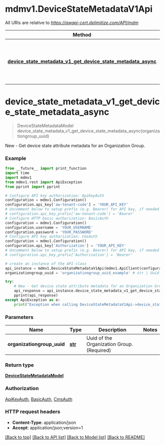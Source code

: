 # mdmv1.DeviceStateMetadataV1Api

All URIs are relative to *https://awapi-cert.delimitize.com/API/mdm*

Method | HTTP request | Description
------------- | ------------- | -------------
[**device_state_metadata_v1_get_device_state_metadata_async**](DeviceStateMetadataV1Api.md#device_state_metadata_v1_get_device_state_metadata_async) | **GET** /devicestatemetadata/{organizationgroupUuid} | New - Get device state attribute metadata for an Organization Group.


# **device_state_metadata_v1_get_device_state_metadata_async**
> DeviceStateMetadataModel device_state_metadata_v1_get_device_state_metadata_async(organizationgroup_uuid)

New - Get device state attribute metadata for an Organization Group.



### Example
```python
from __future__ import print_function
import time
import mdmv1
from mdmv1.rest import ApiException
from pprint import pprint

# Configure API key authorization: ApiKeyAuth
configuration = mdmv1.Configuration()
configuration.api_key['aw-tenant-code'] = 'YOUR_API_KEY'
# Uncomment below to setup prefix (e.g. Bearer) for API key, if needed
# configuration.api_key_prefix['aw-tenant-code'] = 'Bearer'
# Configure HTTP basic authorization: BasicAuth
configuration = mdmv1.Configuration()
configuration.username = 'YOUR_USERNAME'
configuration.password = 'YOUR_PASSWORD'
# Configure API key authorization: CmsAuth
configuration = mdmv1.Configuration()
configuration.api_key['Authorization'] = 'YOUR_API_KEY'
# Uncomment below to setup prefix (e.g. Bearer) for API key, if needed
# configuration.api_key_prefix['Authorization'] = 'Bearer'

# create an instance of the API class
api_instance = mdmv1.DeviceStateMetadataV1Api(mdmv1.ApiClient(configuration))
organizationgroup_uuid = 'organizationgroup_uuid_example' # str | Uuid of the Organization Group.(Required)

try:
    # New - Get device state attribute metadata for an Organization Group.
    api_response = api_instance.device_state_metadata_v1_get_device_state_metadata_async(organizationgroup_uuid)
    pprint(api_response)
except ApiException as e:
    print("Exception when calling DeviceStateMetadataV1Api->device_state_metadata_v1_get_device_state_metadata_async: %s\n" % e)
```

### Parameters

Name | Type | Description  | Notes
------------- | ------------- | ------------- | -------------
 **organizationgroup_uuid** | [**str**](.md)| Uuid of the Organization Group.(Required) | 

### Return type

[**DeviceStateMetadataModel**](DeviceStateMetadataModel.md)

### Authorization

[ApiKeyAuth](../README.md#ApiKeyAuth), [BasicAuth](../README.md#BasicAuth), [CmsAuth](../README.md#CmsAuth)

### HTTP request headers

 - **Content-Type**: application/json
 - **Accept**: application/json;version=1

[[Back to top]](#) [[Back to API list]](../README.md#documentation-for-api-endpoints) [[Back to Model list]](../README.md#documentation-for-models) [[Back to README]](../README.md)

